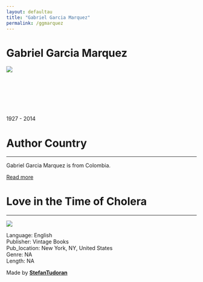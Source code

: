```yaml
---
layout: defaultau
title: "Gabriel Garcia Marquez"
permalink: /ggmarquez
---
```

<!-- partial:index.partial.html -->
<div class="content">
    <h1>Gabriel Garcia Marquez</h1>
    <div class="quote">
        <div><img src="https://upload.wikimedia.org/wikipedia/commons/thumb/0/0f/Gabriel_Garcia_Marquez.jpg/" class="logo"></div>
    </div>
    <div class="timeline">
        <div style="padding-bottom:100px;"></div>
        <div class="block">
            <div class="date right"><p class="right"> 1927 - 2014 </p></div>
            <div class="dot"></div>
            <div class="left first">
                <h1>Author Country</h1><hr>
            <p>Gabriel Garcia Marquez is from Colombia.</p>
                <a href="https://en.wikipedia.org/wiki/Gabriel_García_Márquez" target="_blank">Read more</a>
            </div>
        </div>
        <div class="block">
            <div class="date left"><p class="left"></p></div>
            <div class="dot"></div>
            <div class="right">
                <h1>Love in the Time of Cholera</h1><hr>
                <p><img src="https://upload.wikimedia.org/wikipedia/en/d/de/LoveInTheTimeOfCholera.jpg"></p>
                <p>
                Language: English<br/>
                Publisher: Vintage Books<br/>
                Pub_location: New York, NY, United States<br/>
                Genre: NA<br/>
                Length: NA</p>
            </div>
        </div>
        <div id="footer">
        <p id="copyright">Made by&nbsp;<strong><a href="https://www.linkedin.com/in/nicolae-stefan-tudoran-b02291127/" target="_blank">StefanTudoran</a></strong></p>
    </div>
</div>
<!-- partial -->
  <script src='https://cdnjs.cloudflare.com/ajax/libs/jquery/3.1.1/jquery.min.js'></script><script  src="assets/js/authorscript.js"></script>
